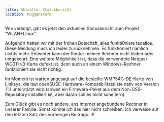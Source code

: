 ```yaml
---
title: Aktueller Statusbericht
location: Muggensturm
---
```

Wie verlangt, gibt es jetzt den aktuellen Statusbericht zum Projekt "WLAN+Linux".

Aufgehört hatten wir mit der frohen Botschaft, alles funkti0niere tadellos. Diese Meldung muss ich leider zurücknehmen. Es funktioniert nämlich nichts mehr. Entweder kann der Router meinen Rechner nicht leiden oder umgekehrt. Eine weitere Möglichkeit ist, dass die verwendete Netgear WG311 v3-Karte defekt ist, denn auch an einem Windows-Rechner funktioniert sie nicht richtig.

Im Moment ist warten angesagt auf die bestellte WMP54G-DE-Karte von Linksys, die laut openSUSE-Hardware-Kompatibilitätsliste nativ von Version 11.1 unterstützt wird (soweit ein Firmware-Paket aus dem Non-OSS-Repository installiert ist, aber daran soll es nicht scheitern).

Zum Glück gibt es noch andere, ans Internet angebundene Rechner in unserer Familie. Sonst könnte ich das hier nicht schreiben. Ich verweise auf den letzten Satz des vorherigen Beitrags. :P
